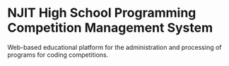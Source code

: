 # NJIT High School Programming Competition Management System
Web-based educational platform for the administration and processing of programs for coding competitions.
